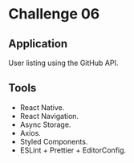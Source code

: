 # Challenge 06

## Application

User listing using the GitHub API.

## Tools

-   React Native.
-   React Navigation.
-   Async Storage.
-   Axios.
-   Styled Components.
-   ESLint + Prettier + EditorConfig.

